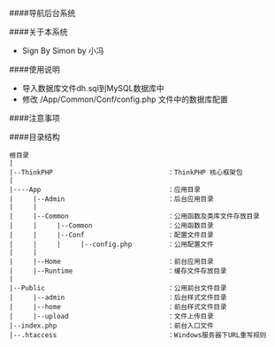 ####导航后台系统

####关于本系统

 - Sign By Simon  by 小冯

####使用说明

 - 导入数据库文件dh.sql到MySQL数据库中
 - 修改 /App/Common/Conf/config.php 文件中的数据库配置

####注意事项

<!--  - 本系统需开启rewrite服务，Apache服务器下为.htaccess文件，Nginx服务器下需引入rewrite.conf文件
- 本系统启用了文件缓存技术，请确保 /App/Runtime 目录有可写权限 -->

####目录结构

	根目录
	|
	|--ThinkPHP                             ：ThinkPHP 核心框架包
	|
	|----App                                ：应用目录
	|     |--Admin                          ：后台应用目录
    |     |
	|     |--Common                         ：公用函数及类库文件存放目录
    |     |     |--Common                   ：公用函数目录 
	|     |     |--Conf                     ：配置文件目录
	|     |     |     |--config.php         ：公用配置文件
	|     |
	|     |--Home                           ：前台应用目录
	|     |--Runtime                        ：缓存文件存放目录
	|
	|--Public                               ：公用前台文件目录
	|     |--admin                          ：后台样式文件目录
	|     |--home                           ：前台样式文件目录
	|     |--upload                         ：文件上传目录
	|--index.php                            ：前台入口文件
	|--.htaccess                            ：Windows服务器下URL重写规则
